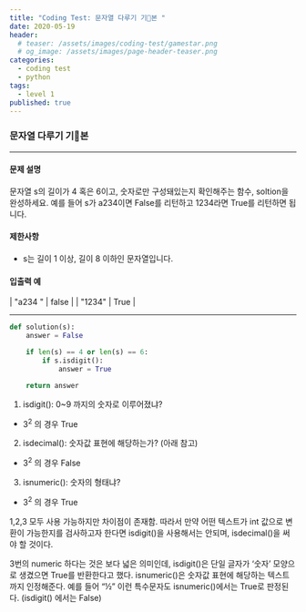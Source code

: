 ```yaml
---
title: "Coding Test: 문자열 다루기 기본 "
date: 2020-05-19
header:
  # teaser: /assets/images/coding-test/gamestar.png
  # og_image: /assets/images/page-header-teaser.png
categories:
  - coding test
  - python
tags:
  - level 1
published: true
---
```


### 문자열 다루기 기본

---

#### 문제 설명

문자열 s의 길이가 4 혹은 6이고, 숫자로만 구성돼있는지 확인해주는 함수, soltion을 완성하세요. 예를 들어 s가 a234이면 False를 리턴하고 1234라면 True를 리턴하면 됩니다.

#### 제한사항

- s는 길이 1 이상, 길이 8 이하인 문자열입니다.

#### 입출력 예

| "a234	" | false |
| "1234" | True |

---

```python
def solution(s):
    answer = False

    if len(s) == 4 or len(s) == 6:
        if s.isdigit():
            answer = True    

    return answer
```

1. isdigit(): 0~9 까지의 숫자로 이루어졌냐?
 - 3<sup>2</sup> 의 경우 True
2. isdecimal(): 숫자값 표현에 해당하는가? (아래 참고)
 - 3<sup>2</sup> 의 경우 False
3. isnumeric(): 숫자의 형태냐?
- 3<sup>2</sup> 의 경우 True

1,2,3 모두 사용 가능하지만 차이점이 존재함. 따라서 만약 어떤 텍스트가 int 값으로 변환이 가능한지를 검사하고자 한다면 isdigit()을 사용해서는 안되며, isdecimal()을 써야 할 것이다.

3번의 numeric 하다는 것은 보다 넓은 의미인데, isdigit()은 단일 글자가 ‘숫자’ 모양으로 생겼으면 True를 반환한다고 했다. isnumeric()은 숫자값 표현에 해당하는 텍스트까지 인정해준다. 예를 들어 “½” 이런 특수문자도 isnumeric()에서는 True로 판정된다. (isdigit() 에서는 False)

